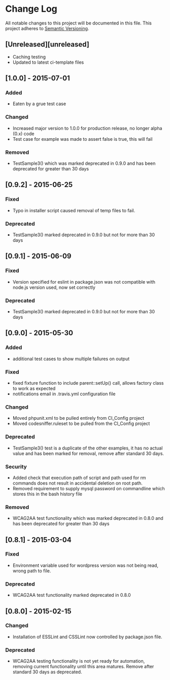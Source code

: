 # Change Log
All notable changes to this project will be documented in this file.
This project adheres to [Semantic Versioning](http://semver.org/).

## [Unreleased][unreleased]
- Caching testing
- Updated to latest ci-template files

## [1.0.0] - 2015-07-01
### Added
- Eaten by a grue test case

### Changed
- Increased major version to 1.0.0 for production release, no longer alpha (0.x) code
- Test case for example was made to assert false is true, this will fail

### Removed
- TestSample3() which was marked deprecated in 0.9.0 and has been deprecated for greater than 30 days


## [0.9.2] - 2015-06-25
### Fixed
- Typo in installer script caused removal of temp files to fail.

### Deprecated
- TestSample3() marked deprecated in 0.9.0 but not for more than 30 days


## [0.9.1] - 2015-06-09
### Fixed
- Version specified for eslint in package.json was not compatible with node.js version used, now set correctly

### Deprecated
- TestSample3() marked deprecated in 0.9.0 but not for more than 30 days


## [0.9.0] - 2015-05-30
### Added
- additional test cases to show multiple failures on output

### Fixed
- fixed fixture function to include parent::setUp() call, allows factory class to work as expected
- notifications email in .travis.yml configuration file

### Changed
- Moved phpunit.xml to be pulled entirely from CI_Config project
- Moved codesniffer.ruleset to be pulled from the CI_Config project

### Deprecated
- TestSample3() test is a duplicate of the other examples, it has no actual value and has been marked for removal, remove after standard 30 days.

### Security
- Added check that execution path of script and path used for rm commands does not result in accidental deletion on root path.
- Removed requirement to supply mysql password on commandline which stores this in the bash history file

### Removed
- WCAG2AA test functionality which was marked deprecated in 0.8.0 and has been deprecated for greater than 30 days

## [0.8.1] - 2015-03-04
### Fixed
- Environment variable used for wordpress version was not being read, wrong path to file.

### Deprecated
- WCAG2AA test functionality marked deprecated in 0.8.0

## [0.8.0] - 2015-02-15
### Changed
- Installation of ESSLint and CSSLint now controlled by package.json file.

### Deprecated
- WCAG2AA testing functionality is not yet ready for automation, removing current functionality until this area matures.  Remove after standard 30 days as deprecated.
